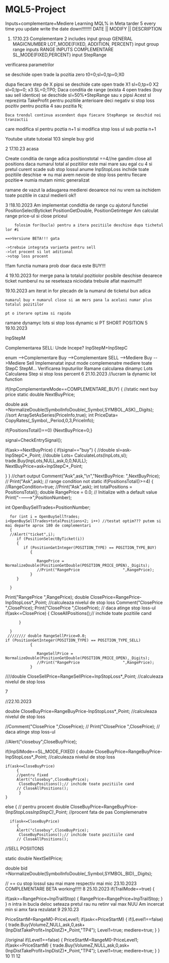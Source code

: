 # MQL5-Project
Inputs+complementare+Mediere
Learning MQL%
in Meta tarder 5
every time you update write the date down!!!!!!!!
  DATE || MODIFY || DESCRIPTION
1) 17.10.23
Complementare 2
includes
input group GENERAL
MAGICNUMBER
LOT_MODE(FIXED, ADDITION, PERCENT)
input group range inputs RANGE INPUTS COMPLEMENTARE
SL_MODE(FIXED,PERCENT)
input StepRange

verificarea parametrilor


se deschide open trade la pozitia zero t0=0;sl=0,tp=0;X0

dupa fiecare step de X pipsi se deschide cate open trade X1 sl=0,tp=0
							 X2 sl=0,tp=0;
							 x3 SL=0;TP0;
	Daca conditia de range (exista 4 open trades (buy sau sell identice)
		se deschide sl=50%*StepRange sau x pipsi
		Acest sl reprezinta TakeProfit pentru pozitiile anterioare deci negativ
			si stop loss pozitiv pentru pozitia 4 sau pozitia N;
	
	Daca trendul continua ascendent dupa fiecare StepRange se deschid noi tranzactii
care modifica sl pentru poztia n+1 si modifica stop loss ul sub poztia n+1

Youtube uitate tutoeial 103 simple buy grid

2
17.10.23 acasa

Create conditia de range adica positionstotal ==4//ne gandim
close all positions
 daca numarul total al pozitiilor este mai mare sau egal cu 4 
si pretul curent scade sub stop lossul anume InpStopLoss inchide toate pozitiile deschise
=> nu mai avem nevoie de stop loss pentru fiecare pozitie=> numia mutam nimic
generalizat

ramane de vazut la adaugarea medierei deoarece noi nu vrem sa inchidem toate pozitile in cazul medierii ok!!

3
!18.10.2023
Am implementat condidtia de range cu ajutorul functiei  PositionSelectByticket PositionGetDouble, PositionGetinteger
Am calculat range price-ul si close priceul 

		folosim for(bucla) pentru a itera pozitiile deschise dupa tichetul lor #i
	
	==>Versiune BETA!!! gata
	
	->trebuie integrata varianta pentru sell
	->lot procent si lot aditional
	->stop loss procent 
 !!!am functia numara prob doar daca este BUY!!!

4
19.10.2023
for merge pana la totalul pozitiolor posibile deschise deoarece ticket numberul nu se reseteaza niciodata
trebuiie aflat maximul!!!

19.10.2023
am iterat in for plecadn de la numarul de ticketul bun adica

	numarul buy + numarul close si am mers pana la acelasi numar plus totalul pozitilor
	
	pt o iterare optima si rapida
ramane dynamyc lots si stop loss dynamic si 
	PT SHORT POSITION
5
19.10.2023

InpStepM

Complementarea SELL: Unde Incepe? InpStepM+InpStepC

enum -->Complementare Buy 
     -->Complementare SELL 
     -->Mediere Buy
     -->Mediere Sell
     Implemenatat input mode complemenatre mediere toate StepC StepM... 
	Verificarea Inputurilor
	Ramane calcularea dinamyc Lots 
	Calcularea Step si stop loss percent
6
21.10.2023
//lucram la dynamic lot function

 if(InpComplementareMode==COMPLEMENTARE_BUY)
  {
  //static next buy price
  static double NextBuyPrice;
  
  double ask =NormalizeDouble(SymbolInfoDouble(_Symbol,SYMBOL_ASK),_Digits);
  //sort
  ArraySetAsSeries(PriceInfo,true);
  int PriceData= CopyRates(_Symbol,_Period,0,3,PriceInfo);
 
 
   if(PositionsTotal()==0)
   {NextBuyPrice=0;}
   
   signal=CheckEntrySignal();
   
   if(ask>=NextBuyPrice)
   {
   if(signal=="buy")
   {
      //double sl=ask-InpStepC*_Point;
      //double Lots= CalculateLots(InpLots,sl);
      trade.Buy(InpLots,NULL,ask,0,0,NULL);
      NextBuyPrice=ask+InpStepC*_Point;
   
   }
   }
   //chart output
   Comment("Ask",ask,"\n","NextBuyPrice: ",NextBuyPrice);
  // Print("Ask",ask);
   // range condition not static
   if(PositionsTotal()>=4)
   {
   //RangeCondition=true;
   //Print("Ask",ask);
   int totalPositions = PositionsTotal();
   double RangePrice = 0.0; // Initialize with a default value
   Print("---->",PositionNumber);
   
   int OpenBuySellTrades=PositionNumber;

      for (int i = OpenBuySellTrades; i<OpenBuySellTrades+totalPositions+2; i++) //testat optim??? putem si mai departe aprox 180 de complementari
      { 
      //Alert("ticket",i);
         if (PositionSelectByTicket(i)) 
         {
            if (PositionGetInteger(POSITION_TYPE) == POSITION_TYPE_BUY) 
               {
                  
                  RangePrice = NormalizeDouble(PositionGetDouble(POSITION_PRICE_OPEN),_Digits);
                  //Print("RangePrice                   ",RangePrice);
               }
         }
         
      }
   
   Print("RangePrice ",RangePrice);
   double ClosePrice=RangePrice-InpStopLoss*_Point; //calculeaza nivelul de stop loss
   Comment("ClosePrice ",ClosePrice);
   Print("ClosePrice ",ClosePrice);
      // daca atinge stop loss-ul
      if(ask<=ClosePrice)
         {
          CloseAllPositions();// inchide toate pozitiile cand
          
          }
          
      }
     //////// double RangeSellPrice=0.0;
    if (PositionGetInteger(POSITION_TYPE) == POSITION_TYPE_SELL) 
               {
                  
                  RangeSellPrice = NormalizeDouble(PositionGetDouble(POSITION_PRICE_OPEN),_Digits);
                  //Print("RangePrice                   ",RangePrice);
               }  


////double CloseSellPrice=RangeSellPrice+InpStopLoss*_Point; //calculeaza nivelul de stop loss


7

//22.10.2023

double CloseBuyPrice=RangeBuyPrice-InpStopLoss*_Point; //calculeaza nivelul de stop loss

//Comment("ClosePrice ",ClosePrice);
  // Print("ClosePrice ",ClosePrice);
      // daca atinge stop loss-ul

//Alert("closebuy",CloseBuyPrice);

if(InpSlMode==SL_MODE_FIXED)
    {
    double CloseBuyPrice=RangeBuyPrice-InpStopLoss*_Point; //calculeaza nivelul de stop loss
    
    if(ask<=CloseBuyPrice)
         {
         //pentru fixed
         Alert("closebuy",CloseBuyPrice);
          CloseBuyPositions();// inchide toate pozitiile cand
         // CloseAllPositions();
          }
    }
   else
     {
     // pentru procent
      double CloseBuyPrice=RangeBuyPrice-(InpStopLoss*InpStepC)*_Point; //procent fata de pas Complemenatre
      
      if(ask<=CloseBuyPrice)
         {
         Alert("closebuy",CloseBuyPrice);
          CloseBuyPositions();// inchide toate pozitiile cand
         // CloseAllPositions();
         


//SELL POSIITONS

static double NextSellPrice;

double bid =NormalizeDouble(SymbolInfoDouble(_Symbol,SYMBOL_BID),_Digits);

// == cu stop lossul sau mai mare respectiv mai mic
23.10.2023 COMPLEMENTARE BETA working!!!!!
8
25.10.2023
if(TrailMode==true)
{


if(ask>=RangePrice+InpTrailStop)
	{
		RangePrice=RangePrice+InpTrailStop;
	}
}
n intra in bucla deloc
seteaza pretul rau
nu retinr val max
NUU
Am incercat min si amx fara rezulatat
9
29.10.23

PriceStartM=RangeM0-PriceLevel1;
if(ask<=PriceStartM) 
            {
   if(Level1==false)
        {
               trade.Buy(VolumeZ,NULL,ask,0,ask+(InpDistTakeProfit+InpDistZ)*_Point,"TP4");
               Level1=true;
               mediere=true;
	}
            }


//original
 if(Level1==false)
        {
        PriceStartM=RangeM0-PriceLevel1;
               if(ask<=PriceStartM) 
            {
               trade.Buy(VolumeZ,NULL,ask,0,ask+(InpDistTakeProfit+InpDistZ)*_Point,"TP4");
               Level1=true;
               mediere=true;
            }
        }
10
11
12
